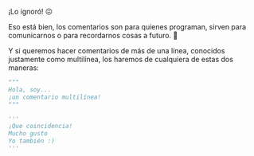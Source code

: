 ¡Lo ignoró! :confounded:

Eso está bien, los comentarios son para quienes programan, sirven para comunicarnos o para recordarnos cosas a futuro. :brain:

Y si queremos hacer comentarios de más de una línea, conocidos justamente como multilínea, los haremos de cualquiera de estas dos maneras:

```python
"""
Hola, soy...
¡un comentario multilínea!
"""

'''
¡Que coincidencia!
Mucho gusto
Yo también :)
'''
```